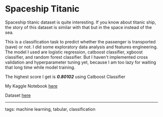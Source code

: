 # Spaceship Titanic

Spaceship titanic dataset is quite interesting. If you know about titanic ship, the story of this dataset is similar with that but in the space instead of the sea.

This is a classification task to predict whether the passenger is transported (save) or not. I did some exploratory data analysis and features engineering. 
The model I used are logistic regression, catboost classifier, xgboost classifier, and random forest classifier. 
But I haven't implemented cross validation and hyperparameter tuning yet, because I am too lazy for waiting that long time while model training. 

The highest score I get is _**0.80102**_ using Catboost Classifier

My Kaggle Notebook [here](https://www.kaggle.com/code/iqbalpahlevi/spaceship-titanic)

Dataset [here](https://www.kaggle.com/competitions/spaceship-titanic/data)

---
tags: machine learning, tabular, classification
